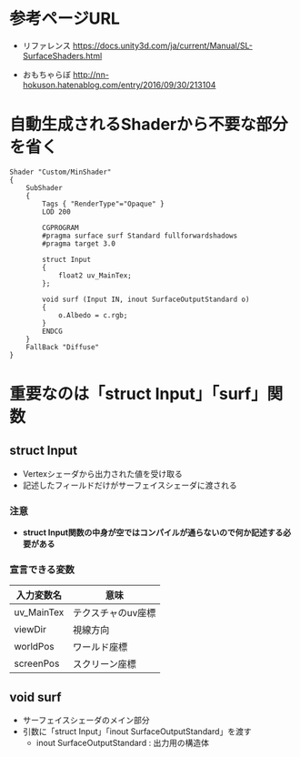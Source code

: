 # 参考ページURL
- リファレンス
    https://docs.unity3d.com/ja/current/Manual/SL-SurfaceShaders.html

- おもちゃらぼ
    http://nn-hokuson.hatenablog.com/entry/2016/09/30/213104

# 自動生成されるShaderから不要な部分を省く

```shader
Shader "Custom/MinShader"
{
    SubShader
    {
        Tags { "RenderType"="Opaque" }
        LOD 200

        CGPROGRAM
        #pragma surface surf Standard fullforwardshadows
        #pragma target 3.0

        struct Input
        {
            float2 uv_MainTex;
        };

        void surf (Input IN, inout SurfaceOutputStandard o)
        {
            o.Albedo = c.rgb;
        }
        ENDCG
    }
    FallBack "Diffuse"
}

```

# 重要なのは「struct Input」「surf」関数

## struct Input
- Vertexシェーダから出力された値を受け取る
- 記述したフィールドだけがサーフェイスシェーダに渡される

### 注意
- **struct Input関数の中身が空ではコンパイルが通らないので何か記述する必要がある**

### 宣言できる変数
|入力変数名|意味|
|---|---|
|uv_MainTex|テクスチャのuv座標|
|viewDir|視線方向|
|worldPos|ワールド座標|
|screenPos|スクリーン座標|

## void surf
- サーフェイスシェーダのメイン部分
- 引数に「struct Input」「inout SurfaceOutputStandard」を渡す
    - inout SurfaceOutputStandard : 出力用の構造体
